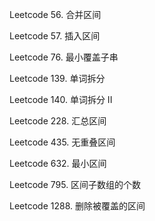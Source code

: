 Leetcode 56. 合并区间

Leetcode 57. 插入区间

Leetcode 76. 最小覆盖子串

Leetcode 139. 单词拆分

Leetcode 140. 单词拆分 II

Leetcode 228. 汇总区间

Leetcode 435. 无重叠区间

Leetcode 632. 最小区间

Leetcode 795. 区间子数组的个数

Leetcode 1288. 删除被覆盖的区间





